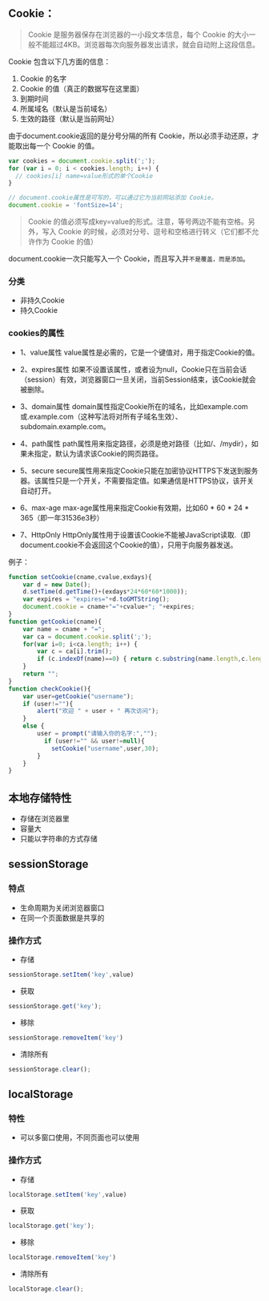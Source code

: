 

## Cookie：
> Cookie 是服务器保存在浏览器的一小段文本信息，每个 Cookie 的大小一般不能超过4KB。浏览器每次向服务器发出请求，就会自动附上这段信息。

Cookie 包含以下几方面的信息：
1. Cookie 的名字
2. Cookie 的值（真正的数据写在这里面）
3. 到期时间
4. 所属域名（默认是当前域名）
5. 生效的路径（默认是当前网址）

由于document.cookie返回的是分号分隔的所有 Cookie，所以必须手动还原，才能取出每一个 Cookie 的值。

```js
var cookies = document.cookie.split(';');
for (var i = 0; i < cookies.length; i++) {
  // cookies[i] name=value形式的单个Cookie
}

// document.cookie属性是可写的，可以通过它为当前网站添加 Cookie。
document.cookie = 'fontSize=14';
```
> Cookie 的值必须写成key=value的形式。注意，等号两边不能有空格。另外，写入 Cookie 的时候，必须对分号、逗号和空格进行转义（它们都不允许作为 Cookie 的值）

document.cookie一次只能写入一个 Cookie，而且写入并`不是覆盖，而是添加`。


### 分类
- 非持久Cookie
- 持久Cookie
  
### cookies的属性
- 1、value属性
value属性是必需的，它是一个键值对，用于指定Cookie的值。

- 2、expires属性
如果不设置该属性，或者设为null，Cookie只在当前会话（session）有效，浏览器窗口一旦关闭，当前Session结束，该Cookie就会被删除。

- 3、domain属性
domain属性指定Cookie所在的域名，比如example.com或.example.com（这种写法将对所有子域名生效）、subdomain.example.com。

- 4、path属性
path属性用来指定路径，必须是绝对路径（比如/、/mydir），如果未指定，默认为请求该Cookie的网页路径。

- 5、secure
secure属性用来指定Cookie只能在加密协议HTTPS下发送到服务器。该属性只是一个开关，不需要指定值。如果通信是HTTPS协议，该开关自动打开。

- 6、max-age
max-age属性用来指定Cookie有效期，比如60 * 60 * 24 * 365（即一年31536e3秒）

- 7、HttpOnly
HttpOnly属性用于设置该Cookie不能被JavaScript读取.（即document.cookie不会返回这个Cookie的值），只用于向服务器发送。

例子：
```js
function setCookie(cname,cvalue,exdays){
    var d = new Date();
    d.setTime(d.getTime()+(exdays*24*60*60*1000));
    var expires = "expires="+d.toGMTString();
    document.cookie = cname+"="+cvalue+"; "+expires;
}
function getCookie(cname){
    var name = cname + "=";
    var ca = document.cookie.split(';');
    for(var i=0; i<ca.length; i++) {
        var c = ca[i].trim();
        if (c.indexOf(name)==0) { return c.substring(name.length,c.length); }
    }
    return "";
}
function checkCookie(){
    var user=getCookie("username");
    if (user!=""){
        alert("欢迎 " + user + " 再次访问");
    }
    else {
        user = prompt("请输入你的名字:","");
          if (user!="" && user!=null){
            setCookie("username",user,30);
        }
    }
}
```

## 本地存储特性
- 存储在浏览器里
- 容量大
- 只能以字符串的方式存储

## sessionStorage
### 特点
- 生命周期为关闭浏览器窗口
- 在同一个页面数据是共享的

### 操作方式
- 存储
```js
sessionStorage.setItem('key',value)
```

- 获取
```js
sessionStorage.get('key');
```

- 移除
```js
sessionStorage.removeItem('key')
```

- 清除所有
```js
sessionStorage.clear();
```

## localStorage

### 特性
- 可以多窗口使用，不同页面也可以使用

### 操作方式
- 存储
```js
localStorage.setItem('key',value)
```

- 获取
```js
localStorage.get('key');
```

- 移除
```js
localStorage.removeItem('key')
```

- 清除所有
```js
localStorage.clear();
```